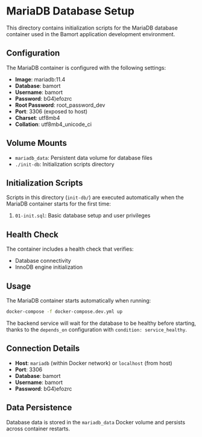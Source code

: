 # MariaDB Database Setup

This directory contains initialization scripts for the MariaDB database container used in the Bamort application development environment.

## Configuration

The MariaDB container is configured with the following settings:

- **Image**: mariadb:11.4
- **Database**: bamort
- **Username**: bamort  
- **Password**: bG4)efozrc
- **Root Password**: root_password_dev
- **Port**: 3306 (exposed to host)
- **Charset**: utf8mb4
- **Collation**: utf8mb4_unicode_ci

## Volume Mounts

- `mariadb_data`: Persistent data volume for database files
- `./init-db`: Initialization scripts directory

## Initialization Scripts

Scripts in this directory (`init-db/`) are executed automatically when the MariaDB container starts for the first time:

1. `01-init.sql`: Basic database setup and user privileges

## Health Check

The container includes a health check that verifies:
- Database connectivity
- InnoDB engine initialization

## Usage

The MariaDB container starts automatically when running:

```bash
docker-compose -f docker-compose.dev.yml up
```

The backend service will wait for the database to be healthy before starting, thanks to the `depends_on` configuration with `condition: service_healthy`.

## Connection Details

- **Host**: `mariadb` (within Docker network) or `localhost` (from host)
- **Port**: 3306
- **Database**: bamort
- **Username**: bamort
- **Password**: bG4)efozrc

## Data Persistence

Database data is stored in the `mariadb_data` Docker volume and persists across container restarts.

